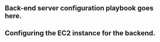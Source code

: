 ## Back-end server configuration playbook goes here.
## Configuring the EC2 instance for the backend.
